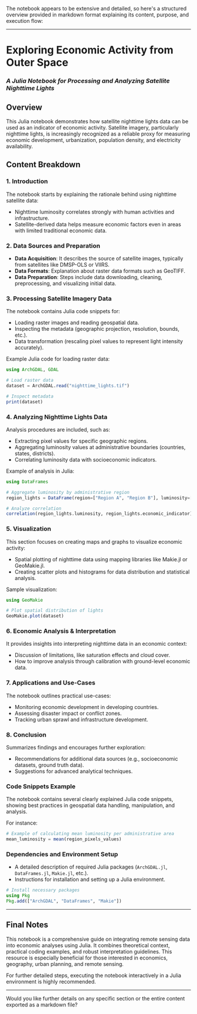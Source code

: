 The notebook appears to be extensive and detailed, so here's a structured overview provided in markdown format explaining its content, purpose, and execution flow:

---

# Exploring Economic Activity from Outer Space  
### *A Julia Notebook for Processing and Analyzing Satellite Nighttime Lights*

## Overview
This Julia notebook demonstrates how satellite nighttime lights data can be used as an indicator of economic activity. Satellite imagery, particularly nighttime lights, is increasingly recognized as a reliable proxy for measuring economic development, urbanization, population density, and electricity availability.

## Content Breakdown

### 1. Introduction
The notebook starts by explaining the rationale behind using nighttime satellite data:
- Nighttime luminosity correlates strongly with human activities and infrastructure.
- Satellite-derived data helps measure economic factors even in areas with limited traditional economic data.

### 2. Data Sources and Preparation
- **Data Acquisition**: It describes the source of satellite images, typically from satellites like DMSP-OLS or VIIRS.
- **Data Formats**: Explanation about raster data formats such as GeoTIFF.
- **Data Preparation**: Steps include data downloading, cleaning, preprocessing, and visualizing initial data.

### 3. Processing Satellite Imagery Data
The notebook contains Julia code snippets for:
- Loading raster images and reading geospatial data.
- Inspecting the metadata (geographic projection, resolution, bounds, etc.).
- Data transformation (rescaling pixel values to represent light intensity accurately).

Example Julia code for loading raster data:
```julia
using ArchGDAL, GDAL

# Load raster data
dataset = ArchGDAL.read("nighttime_lights.tif")

# Inspect metadata
print(dataset)
```

### 4. Analyzing Nighttime Lights Data
Analysis procedures are included, such as:
- Extracting pixel values for specific geographic regions.
- Aggregating luminosity values at administrative boundaries (countries, states, districts).
- Correlating luminosity data with socioeconomic indicators.

Example of analysis in Julia:
```julia
using DataFrames

# Aggregate luminosity by administrative region
region_lights = DataFrame(region=["Region A", "Region B"], luminosity=[234.5, 187.3])

# Analyze correlation
correlation(region_lights.luminosity, region_lights.economic_indicator)
```

### 5. Visualization
This section focuses on creating maps and graphs to visualize economic activity:
- Spatial plotting of nighttime data using mapping libraries like Makie.jl or GeoMakie.jl.
- Creating scatter plots and histograms for data distribution and statistical analysis.

Sample visualization:
```julia
using GeoMakie

# Plot spatial distribution of lights
GeoMakie.plot(dataset)
```

### 6. Economic Analysis & Interpretation
It provides insights into interpreting nighttime data in an economic context:
- Discussion of limitations, like saturation effects and cloud cover.
- How to improve analysis through calibration with ground-level economic data.

### 7. Applications and Use-Cases
The notebook outlines practical use-cases:
- Monitoring economic development in developing countries.
- Assessing disaster impact or conflict zones.
- Tracking urban sprawl and infrastructure development.

### 8. Conclusion
Summarizes findings and encourages further exploration:
- Recommendations for additional data sources (e.g., socioeconomic datasets, ground truth data).
- Suggestions for advanced analytical techniques.

### Code Snippets Example
The notebook contains several clearly explained Julia code snippets, showing best practices in geospatial data handling, manipulation, and analysis.

For instance:
```julia
# Example of calculating mean luminosity per administrative area
mean_luminosity = mean(region_pixels_values)
```

### Dependencies and Environment Setup
- A detailed description of required Julia packages (`ArchGDAL.jl`, `DataFrames.jl`, `Makie.jl`, etc.).
- Instructions for installation and setting up a Julia environment.

```julia
# Install necessary packages
using Pkg
Pkg.add(["ArchGDAL", "DataFrames", "Makie"])
```

---

## Final Notes
This notebook is a comprehensive guide on integrating remote sensing data into economic analyses using Julia. It combines theoretical context, practical coding examples, and robust interpretation guidelines. This resource is especially beneficial for those interested in economics, geography, urban planning, and remote sensing.

For further detailed steps, executing the notebook interactively in a Julia environment is highly recommended.

--- 

Would you like further details on any specific section or the entire content exported as a markdown file?
